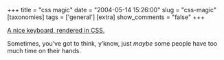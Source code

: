+++
title = "css magic"
date = "2004-05-14 15:26:00"
slug = "css-magic"
[taxonomies]
tags = ['general']
[extra]
show_comments = "false"
+++

[A nice keyboard, rendered in CSS.](http://flumpcakes.co.uk/css/keyboard.htm)

Sometimes, you’ve got to think, y’know, just *maybe* some people have too much time on their hands.
